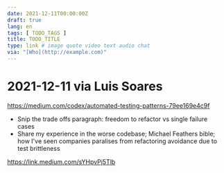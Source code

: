 ```yaml
---
date: 2021-12-11T00:00:00Z
draft: true
lang: en
tags: [ TODO_TAGS ]
title: TODO_TITLE
type: link # image quote video text audio chat
via: "[Who](http://example.com)"
---
```



# 2021-12-11 via Luis Soares
https://medium.com/codex/automated-testing-patterns-79ee169e4c9f


* Snip the trade offs paragraph: freedom to refactor vs single failure cases
* Share my experience in the worse codebase; Michael Feathers bible; how I've seen companies paralises from refactoring avoidance due to test brittleness

https://link.medium.com/sYHpvPj5Tlb
